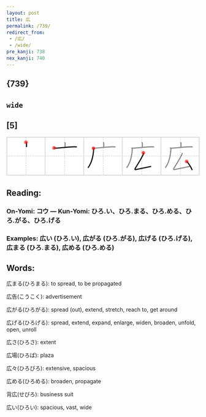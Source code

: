 ```yaml
---
layout: post
title: 広
permalink: /739/
redirect_from:
 - /広/
 - /wide/
pre_kanji: 738
nex_kanji: 740
---
```


## {739}

## `wide`

## [5]

<div class="stroke"><img src="../images/E5BA83.png" /></div>

## Reading:

### On-Yomi: コウ &mdash; Kun-Yomi: ひろ.い、ひろ.まる、ひろ.める、ひろ.がる、ひろ.げる

### Examples: 広い (ひろ.い), 広がる (ひろ.がる), 広げる (ひろ.げる), 広まる (ひろ.まる), 広める (ひろ.める)

## Words:

広まる(ひろまる): to spread, to be propagated

広告(こうこく): advertisement

広がる(ひろがる): spread (out), extend, stretch, reach to, get around

広げる(ひろげる): spread, extend, expand, enlarge, widen, broaden, unfold, open, unroll

広さ(ひろさ): extent

広場(ひろば): plaza

広々(ひろびろ): extensive, spacious

広める(ひろめる): broaden, propagate

背広(せびろ): business suit

広い(ひろい): spacious, vast, wide

